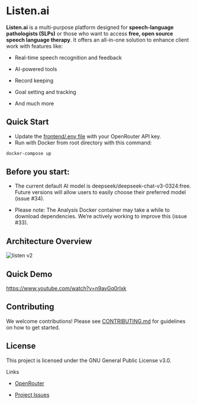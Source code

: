 # Listen.ai
**Listen.ai** is a multi-purpose platform designed for **speech-language pathologists (SLPs)** or those who want to access **free, open source speech language therapy**.
It offers an all-in-one solution to enhance client work with features like:

- Real-time speech recognition and feedback

- AI-powered tools

- Record keeping

- Goal setting and tracking

- And much more

## Quick Start
- Update the <a href="https://github.com/uroshm/listen/blob/main/frontend/.env">frontend/.env file</a> with your OpenRouter API key.
- Run with Docker from root directory with this command:

```sh
docker-compose up
```

## Before you start:



- The current default AI model is deepseek/deepseek-chat-v3-0324:free.
Future versions will allow users to easily choose their preferred model (issue #34).

- Please note: The Analysis Docker container may take a while to download dependencies.
We’re actively working to improve this (issue #33).


## Architecture Overview
![listen v2](https://github.com/user-attachments/assets/51950b2e-3a81-46b1-9c0a-30e790cc9a8e)

## Quick Demo
https://www.youtube.com/watch?v=n9avGq0rlxk

## Contributing
We welcome contributions!
Please see <a href="https://github.com/uroshm/listen/blob/main/CONTRIBUTING.md">CONTRIBUTING.md</a> for guidelines on how to get started.

## License
This project is licensed under the GNU General Public License v3.0.

Links
- <a href="https://openrouter.ai/">OpenRouter</a>

- <a href="https://github.com/uroshm/listen/issues">Project Issues</a>
